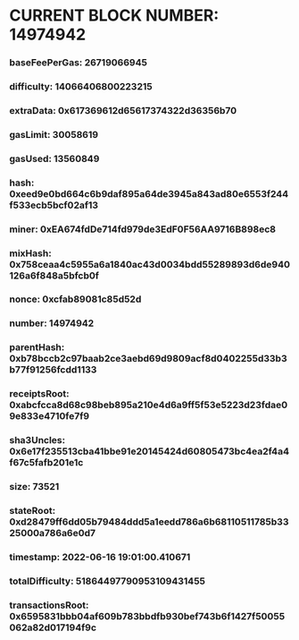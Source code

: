 # CURRENT BLOCK NUMBER: 14974942

### baseFeePerGas: 26719066945
### difficulty: 14066406800223215
### extraData: 0x617369612d65617374322d36356b70
### gasLimit: 30058619
### gasUsed: 13560849
### hash: 0xeed9e0bd664c6b9daf895a64de3945a843ad80e6553f244f533ecb5bcf02af13
### miner: 0xEA674fdDe714fd979de3EdF0F56AA9716B898ec8
### mixHash: 0x758ceaa4c5955a6a1840ac43d0034bdd55289893d6de940126a6f848a5bfcb0f
### nonce: 0xcfab89081c85d52d
### number: 14974942
### parentHash: 0xb78bccb2c97baab2ce3aebd69d9809acf8d0402255d33b3b77f91256fcdd1133
### receiptsRoot: 0xabcfcca8d68c98beb895a210e4d6a9ff5f53e5223d23fdae09e833e4710fe7f9
### sha3Uncles: 0x6e17f235513cba41bbe91e20145424d60805473bc4ea2f4a4f67c5fafb201e1c
### size: 73521
### stateRoot: 0xd28479ff6dd05b79484ddd5a1eedd786a6b68110511785b3325000a786a6e0d7
### timestamp: 2022-06-16 19:01:00.410671
### totalDifficulty: 51864497790953109431455
### transactionsRoot: 0x6595831bbb04af609b783bbdfb930bef743b6f1427f50055062a82d017194f9c
